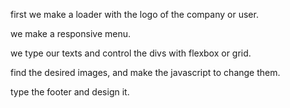first we make a loader with the logo of the company or user.

we make a responsive menu.

we type our texts and control the divs with flexbox or grid.


find the desired images, and make the javascript to change them.

type the footer and design it.
